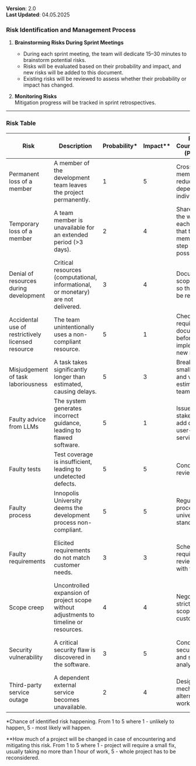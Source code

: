 **Version**: 2.0  
**Last Updated**: 04.05.2025  

### **Risk Identification and Management Process**  
1. **Brainstorming Risks During Sprint Meetings**  
   - During each sprint meeting, the team will dedicate 15–30 minutes to brainstorm potential risks.  
   - Risks will be evaluated based on their probability and impact, and new risks will be added to this document.  
   - Existing risks will be reviewed to assess whether their probability or impact has changed.  

2. **Monitoring Risks**   
   Mitigation progress will be tracked in sprint retrospectives.  

---

### **Risk Table**  

| Risk                                              | Description                                                                                                                                                                       | Probability* | Impact** | **Proactive Countermeasures** (Preventive)                                                                 | **Retroactive Countermeasures** (Reactive)                                                                 | Assignee A | Assignee B |  
| ------------------------------------------------- | --------------------------------------------------------------------------------------------------------------------------------------------------------------------------------- | ----------- | ------ | ---------------------------------------------------------------------------------------------------------- | ---------------------------------------------------------------------------------------------------------- | ---------- | ---------- |  
| Permanent loss of a member                        | A member of the development team leaves the project permanently.                                                                                                                  | 1           | 5      | Cross-train team members to reduce dependency on individuals.                                              | Negotiate with the customer to reduce project scope.                                                       | Yaroslav   | Kirill     |  
| Temporary loss of a member                        | A team member is unavailable for an extended period (>3 days).                                                                                                                   | 2           | 4      | Share plans for the week during each sprint, so that team members may step in as soon as possible.                                     | Negotiation with customer on reduction of expectations for the sprints affected or whole project.                                                              | Yaroslav   | Kirill     |  
| Denial of resources during development            | Critical resources (computational, informational, or monetary) are not delivered.                                                                                                | 3           | 4      | Document the scope and plans so that tasks can be reprioritized.                                                 | Negotiate scope reduction or seek alternative resources.                                                   | Yaroslav   | Kirill     |  
| Accidental use of restrictively licensed resource | The team unintentionally uses a non-compliant resource.                                                                                                                          | 5           | 1      | Check the requirements documentation before implementing a new resource.                                                 | Replace the resource promptly and audit for compliance.                                                    | Akam       | Vagif      |  
| Misjudgement of task laboriousness                | A task takes significantly longer than estimated, causing delays.                                                                                                               | 5           | 3      | Break tasks into smaller subtasks and validate estimates with the team.                                   | Adjust sprint goals with the customer.                                                                     | Yaroslav   | Kirill     |  
| Faulty advice from LLMs                           | The system generates incorrect guidance, leading to flawed software.                                                                                                             | 5           | 1      | Issue warnings to stakeholders and add disclaimers to user-facing services.                                                 |  Implement popular countermeasures against LLMs inaccuracies.                               | Yaroslav   | Kirill     |  
| Faulty tests                                      | Test coverage is insufficient, leading to undetected defects.                                                                                                                    | 5           | 5      | Conduct test reviews.                                                           | Allocate additional time to improve tests and provide a remediation plan.                                  | Vagif      | Akam       |  
| Faulty process                                    | Innopolis University deems the development process non-compliant.                                                                                                                | 5           | 5      | Regularly align processes with university standards.                              | Dedicate time to process improvements and seek formal approval.                                            | Yaroslav   | Kirill     |  
| Faulty requirements                               | Elicited requirements do not match customer needs.                                                                                                                               | 3           | 3      | Schedule frequent requirement review sessions with the customer.                                          | Clarify requirements via official communication and update documentation.                                   | Yaroslav   | Kirill     |  
| Scope creep                                       | Uncontrolled expansion of project scope without adjustments to timeline or resources.                                                                                            | 4           | 4      | Negotiate the strict project scope with the customer.                    | Re-evaluate priorities and negotiate timeline extensions or additional resources.                           | Yaroslav   | Kirill     |  
| Security vulnerability                            | A critical security flaw is discovered in the software.                                                                                                                          | 3           | 5      | Conduct regular security audits and static code analysis.                                                 | Patch vulnerabilities and inform stakeholders promptly.                                                     | Akam       | Vagif      |  
| Third-party service outage                        | A dependent external service becomes unavailable.                                                                                                                                | 2           | 4      | Design fallback mechanisms or alternative workflows.                                                      | Switch to backup services or implement contingency plans.                                                  | Yaroslav   | Kirill     |  

*Chance of identified risk happening. From 1 to 5 where 1 - unlikely to happen, 5 - most likely will happen.

**How much of a project will be changed in case of encountering and mitigating this risk. From 1 to 5 where 1 - project will require a small fix, usually taking no more than 1 hour of work, 5 - whole project has to be reconsidered.